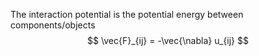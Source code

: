 The interaction potential is the potential energy between components/objects
$$
\vec{F}_{ij} = -\vec{\nabla} u_{ij}
$$